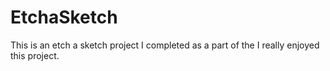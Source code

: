 # EtchaSketch

This is an etch a sketch project I completed as a part of the I really enjoyed this project.